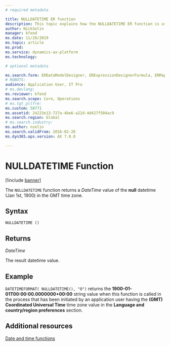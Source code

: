 ```yaml
---
# required metadata

title: NULLDATETIME ER function
description: This topic explains how the NULLDATETIME ER function is used
author: NickSelin
manager: kfend
ms.date: 11/29/2019
ms.topic: article
ms.prod: 
ms.service: dynamics-ax-platform
ms.technology: 

# optional metadata

ms.search.form: ERDataModelDesigner, ERExpressionDesignerFormula, ERMappedFormatDesigner, ERModelMappingDesigner
# ROBOTS: 
audience: Application User, IT Pro
# ms.devlang: 
ms.reviewer: kfend
ms.search.scope: Core, Operations
# ms.tgt_pltfrm: 
ms.custom: 58771
ms.assetid: 24223e13-727a-4be6-a22d-4d427f504ac9
ms.search.region: Global
# ms.search.industry: 
ms.author: nselin
ms.search.validFrom: 2016-02-28
ms.dyn365.ops.version: AX 7.0.0

---
```


# <a name="NULLDATETIME">NULLDATETIME Function</a>

[!include [banner](../includes/banner.md)]

The `NULLDATETIME` function returns a *DateTime* value of the **null** datetime (Jan 1st, 1900) in the GMT time zone.

## Syntax

```
NULLDATETIME ()
```

## Returns

*DateTime*

The result datetime value.

## Example

`DATETIMEFORMAT( NULLDATETIME(), "O")` returns the
**1900-01-01T00:00:00.0000000+00:00** string value when this function is called in the process that has been initiated by an application user having the **(GMT) Coordinated Universal Time** time zone value in the **Language and country/region preferences** section.

## Additional resources

[Date and time functions](er-functions-category-datetime.md)
